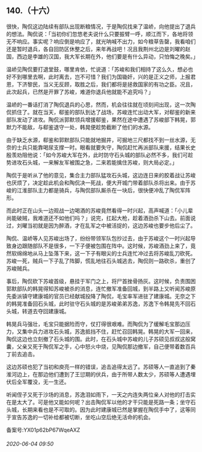 ## 140.（十六）
很快，陶侃这边陆续有部队出现断粮情况，于是陶侃找来了温峤，向他提出了退兵的想法。陶侃说：「当初你们忽悠老夫说什么只要振臂一呼，顺江而下，各地将领无不响应。事实呢？响应倒是响应了，就光呐喊不出力，如今粮草告罄，我看咱们还是暂时退兵，各自回防区休整之后，来年再战吧！况且我荆州北边是刘曜的赵国，西边是李雄的汉国，我大军长期在外，他们要是有什么异动，只怕悔之晚矣。」



温峤见陶侃要打退堂鼓，哪里肯依，忙说道：「苏峻和我们相持了这么久，想必也好不到哪里去啊，此时离去，岂不可惜？我们为国锄奸，兴的是正义之师，上报君恩，下济黎民，当义无反顾，取胜之后，我们都将是拯救国家的有功之臣。况且，此次起兵，已然是开罪了苏峻，难道你退兵他就能不追究吗？」



温峤的一番话打消了陶侃退兵的心思，然而，机会往往就在顷刻间出现，这一次陶侃抓住了。就在当天，郗鉴的部队到达了战场，苏峻连忙出动大军，对郗鉴的新来部队发动了进攻。陶侃派郭默领兵增援郗鉴，果然在途中遭遇了苏峻部下韩晃，郭默力不能敌，与郗鉴退守一处，韩晃便趁势截断了他们的水源。



由于缺乏水源，郗鉴和郭默部队只能就地掘井，可掘地三尺都找不到一丝水源，无奈的士兵只能靠喝尿支撑一时。眼看就要失守，陶侃赶忙再派部队来援，结果长史殷羡劝阻他说：「如今苏峻大军在外，此时防守石头城的部队必然不多，我们可趁势进攻石头城，一来解友军被围之急，二来若能擒住苏峻，则大局必定。」



陶侃于是听从了他的意见，集合主力部队猛攻石头城，这边连日来的胶着战让苏峻也厌烦了，决定趁此机会和陶侃决一死战，便大开城门带着部队杀将出来。由于苏峻的江淮部队主力都是骑兵，与陶侃部队厮杀在一块后，很快便冲乱了陶侃军阵形。



而此时正在山头一边观战一边喝酒的苏峻竟然看得一时兴起，高声喊道：「小儿辈尚能破贼，我难道还不如他们吗？」说完，扛起大枪，趁着酒劲杀下山去。前面说过，刘曜当初就是因为醉酒，才在乱军之中被活捉的，这边苏峻也要步他后尘了。



陶侃、温峤等人见苏峻出场了，纷纷带领军队包抄过去，由于苏峻这个一时兴起导致身边跟随部队不是很多，一下子便被包围在阵中。这时候，苏峻酒劲上来了，竟然软绵绵地从马上坠落下来，这一下子有眼尖的士兵连忙冲过去将苏峻乱刀砍死。苏峻一死，贼兵一下子乱了阵脚，慌乱地往石头城逃去，陶侃则一路砍杀，重创了苏峻贼兵。



事后，陶侃砍下苏峻首级，悬挂于军门之上，将尸首挫骨扬灰。这时候，负责围困郭默部队的韩晃得知苏峻被杀的消息，连忙撤军准备回城，到半路上又听闻苏峻原先委派镇守建康城的官员已经献城投降了陶侃，毛宝率军进驻了建康城。无奈之下的韩晃准备回石头城，此时驻守石头城的是苏峻弟弟苏逸，苏逸下令韩晃先不回石头城，转道去夺回建康城。



韩晃兵马强壮，毛宝只能据险而守，仗打得很艰难。而陶侃为了缓解毛宝那边压力，又集中兵力进攻石头城，苏逸抵挡不住，赶忙召回韩晃。韩晃的大军一回来，陶侃这边也立刻撤了石头城的围。此时，在石头城中苏峻的儿子苏硕见叔叔这般窝囊，父亲又死于陶侃军之手，心中怒火中烧，见陶侃那边撤军，自己便带着数百兵丁前去追击。



这边苏硕也犯了当初和庾亮一样的错误，追击追得太远了。苏硕等人一直追到了秦淮河边上，在那边他们遭到了王愆期的伏兵，由于所带人数太少，苏硕等人遭遇埋伏后全军覆没，无一生还。



听闻侄子又死于沙场的消息，苏逸泪如雨下，一天之内连失两位亲人对他的打击实在是太大了。可是他又能如何呢？出击陶侃军以他的才干只能是死路一条；坐守石头城，长期来看也是不可取的。因为此时建康城已然是掌握在陶侃手中了，这等同于宣告苏逸的一切补给都被切断，坐吃山空后绝无活命的机会。



备案号:YX01p62bP67WqeAXZ


###### 2020-06-04 09:50

